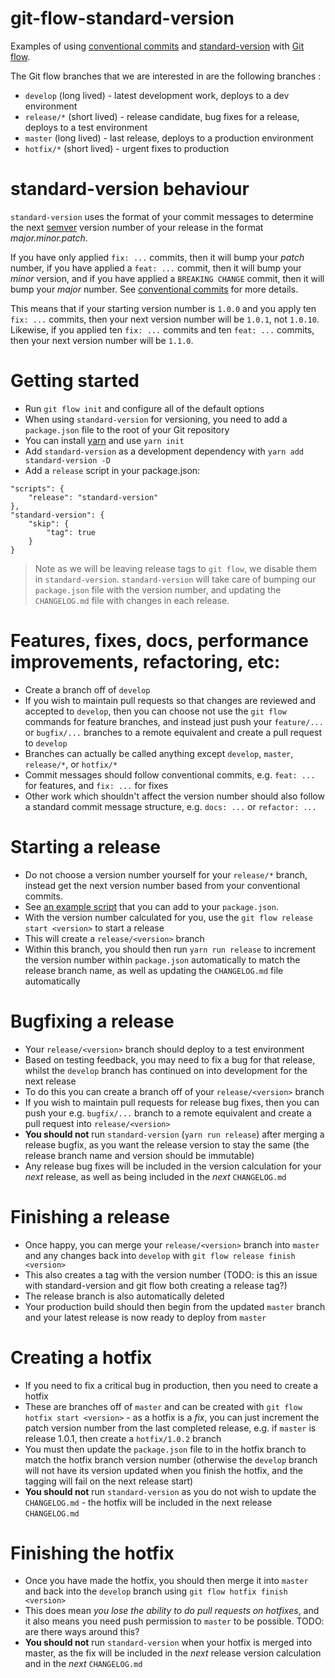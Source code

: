 # git-flow-standard-version

Examples of using [conventional commits](https://conventionalcommits.org/) and [standard-version](https://github.com/conventional-changelog/standard-version) with [Git flow](http://nvie.com/posts/a-successful-git-branching-model/).

The Git flow branches that we are interested in are the following branches :

* `develop` (long lived) - latest development work, deploys to a dev environment
* `release/*` (short lived) - release candidate, bug fixes for a release, deploys to a test environment
* `master` (long lived) - last release, deploys to a production environment
* `hotfix/*` (short lived) - urgent fixes to production

# standard-version behaviour

`standard-version` uses the format of your commit messages to determine the next [semver](http://semver.org/) version number of your release in the format *major.minor.patch*. 

If you have only applied `fix: ...` commits, then it will bump your *patch* number, if you have applied a `feat: ...` commit, then it will bump your *minor* version, and if you have applied a `BREAKING CHANGE` commit, then it will bump your *major* number. See [conventional commits](https://conventionalcommits.org/) for more details.

This means that if your starting version number is `1.0.0` and you apply ten `fix: ...` commits, then your next version number will be `1.0.1`, not `1.0.10`. Likewise, if you applied ten `fix: ...` commits and ten `feat: ...` commits, then your next version number will be `1.1.0`.

# Getting started

* Run `git flow init` and configure all of the default options
* When using `standard-version` for versioning, you need to add a `package.json` file to the root of your Git repository
* You can install [yarn](https://yarnpkg.com/en/) and use `yarn init`
* Add `standard-version` as a development dependency with `yarn add standard-version -D`
* Add a `release` script in your package.json:

```
"scripts": {
    "release": "standard-version"
},
"standard-version": {
    "skip": {
        "tag": true
    }
}
```

> Note as we will be leaving release tags to `git flow`, we disable them in `standard-version`. `standard-version` will take care of bumping our `package.json` file with the version number, and updating the `CHANGELOG.md` file with changes in each release.

# Features, fixes, docs, performance improvements, refactoring, etc:

* Create a branch off of `develop`
* If you wish to maintain pull requests so that changes are reviewed and accepted to `develop`, then you can choose not use the `git flow` commands for feature branches, and instead just push your `feature/...` or `bugfix/...` branches to a remote equivalent and create a pull request to `develop`
* Branches can actually be called anything except `develop`, `master`, `release/*`, or `hotfix/*`
* Commit messages should follow conventional commits, e.g. `feat: ...` for features, and `fix: ...` for fixes
* Other work which shouldn't affect the version number should also follow a standard commit message structure, e.g. `docs: ...` or `refactor: ...`

# Starting a release

* Do not choose a version number yourself for your `release/*` branch, instead get the next version number based from your conventional commits. 
* See [an example script](https://github.com/devdigital/git-flow-standard-version/blob/master/get-next-version.js) that you can add to your `package.json`.
* With the version number calculated for you, use the `git flow release start <version>` to start a release
* This will create a `release/<version>` branch
* Within this branch, you should then run `yarn run release` to increment the version number within `package.json` automatically to match the release branch name, as well as updating the `CHANGELOG.md` file automatically

# Bugfixing a release

* Your `release/<version>` branch should deploy to a test environment
* Based on testing feedback, you may need to fix a bug for that release, whilst the `develop` branch has continued on into development for the next release
* To do this you can create a branch off of your `release/<version>` branch
* If you wish to maintain pull requests for release bug fixes, then you can push your e.g. `bugfix/...` branch to a remote equivalent and create a pull request into `release/<version>`
* **You should not** run `standard-version` (`yarn run release`) after merging a release bugfix, as you want the release version to stay the same (the release branch name and version should be immutable)
* Any release bug fixes will be included in the version calculation for your *next* release, as well as being included in the *next* `CHANGELOG.md`

# Finishing a release

* Once happy, you can merge your `release/<version>` branch into `master` and any changes back into `develop` with `git flow release finish <version>`
* This also creates a tag with the version number (TODO: is this an issue with standard-version and git flow both creating a release tag?)
* The release branch is also automatically deleted
* Your production build should then begin from the updated `master` branch and your latest release is now ready to deploy from `master`

# Creating a hotfix

* If you need to fix a critical bug in production, then you need to create a hotfix
* These are branches off of `master` and can be created with `git flow hotfix start <version>` - as a hotfix is a *fix*, you can just increment the patch version number from the last completed release, e.g. if `master` is release 1.0.1, then create a `hotfix/1.0.2` branch
* You must then update the `package.json` file to in the hotfix branch to match the hotfix branch version number (otherwise the `develop` branch will not have its version updated when you finish the hotfix, and the tagging will fail on the next release start) 
* **You should not** run `standard-version` as you do not wish to update the `CHANGELOG.md` - the hotfix will be included in the next release `CHANGELOG.md` 

# Finishing the hotfix

* Once you have made the hotfix, you should then merge it into `master` and back into the `develop` branch using `git flow hotfix finish <version>`
* This does mean *you lose the ability to do pull requests on hotfixes*, and it also means you need push permission to `master` to be possible. TODO: are there ways around this?
* **You should not** run `standard-version` when your hotfix is merged into master, as the fix will be included in the *next* release version calculation and in the *next* `CHANGELOG.md`
